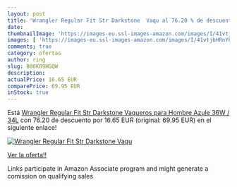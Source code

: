 ```yaml
---
layout: post
title: 'Wrangler Regular Fit Str Darkstone  Vaqu al 76.20 % de descuento'
date: 
thumbnailImage: 'https://images-eu.ssl-images-amazon.com/images/I/41vtjbHRnYL._SL200_.jpg'
images: [ 'https://images-eu.ssl-images-amazon.com/images/I/41vtjbHRnYL._SL200_.jpg' ]
comments: true
category: ofertas
author: ring
slug: B00K09HGQW
description:
actualPrice: 16.65 EUR
comparePrice: 69.95 EUR
inStock: true
---
```


Está [Wrangler Regular Fit Str Darkstone  Vaqueros para Hombre   Azule   36W / 34L](https://www.amazon.es/dp/B00K09HGQW/?tag=tolees-21) con 76.20 de descuento por 16.65 EUR (original: 69.95 EUR) en el siguiente enlace!

[![Wrangler Regular Fit Str Darkstone  Vaqu](https://images-eu.ssl-images-amazon.com/images/I/41vtjbHRnYL._SL200_.jpg)](https://www.amazon.es/dp/B00K09HGQW/?tag=tolees-21)

[Ver la oferta!!](https://www.amazon.es/dp/B00K09HGQW/?tag=tolees-21)

Links participate in Amazon Associate program and might generate a comission on qualifying sales


